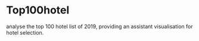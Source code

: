 # Top100hotel
analyse the top 100 hotel list of 2019, providing an assistant visualisation for hotel selection.
